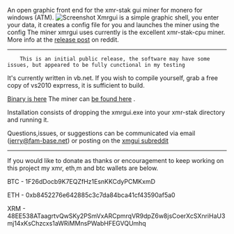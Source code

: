 An open graphic front end for the xmr-stak gui miner for monero for windows (ATM).
     ![Screenshot](https://i.imgur.com/jXdAzVm.png "Picture of xmrgui")
Xmrgui is a simple graphic shell, you enter your data, it creates a config file for you and launches the miner using the config
The miner xmrgui uses currently is the excellent xmr-stak-cpu miner.  More info at the [release post](https://www.reddit.com/r/MoneroMining/comments/7gbfsh/xmrgui_super_alpha_release/) on reddit. 
 
 ____
      
        This is an initial public release, the software may have some issues, but appeared to be fully cunctional in my testing
It's currently written in vb.net. If you wish to compile yourself, grab a free copy of vs2010 exprress, it is sufficient to build.


[Binary is here](https://github.com/jerrimus/xmrgui/blob/master/xmrgui/xmrgui/bin/Release/xmrgui.exe)
 The miner can [be found here](https://github.com/fireice-uk/xmr-stak/releases) . 
  
  Installation consists of dropping the xmrgui.exe into your xmr-stak directory and running it.
  
  Questions,issues, or suggestions can be communicated via email (jerry@fam-base.net) or posting on the [xmgui subreddit](https://www.reddit.com/r/XMGUI)
  
  ____

If you would like to donate as thanks or encouragement to keep working on this project my xmr, eth,m and btc wallets are below.

BTC - 1F26dDocb9K7EQZfHz1EsnKKCdyPCMKxmD

ETH - 0xb8452276e642885c3c7da84bca41cf43590af5a0

XRM - 48EE538ATaagrtvQwSKy2PSmVxARCpmrqVR9dpZ6w8jsCoerXcSXnriHaU3mj14xKsChzcxs1aWRiMMnsPWabHFEGVQUmhq
